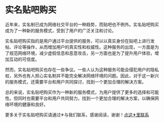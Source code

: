 # 实名贴吧购买

近年来，实名制已成为网络社交平台的一种趋势，而贴吧也不例外。实名贴吧购买成为了一种新的服务模式，受到了用户的广泛关注和讨论。

实名贴吧购买指的是用户通过平台提供的服务，可以以真实身份在贴吧上进行发帖、评论等操作，从而增加用户的真实性和权威性。这种服务的出现，一方面是为了规范网络环境，减少虚假信息和恶意攻击，另一方面也是为了提升用户体验，增加互动的可信度。

然而，实名贴吧购买也存在一些争议。一些人认为这种服务可能会侵犯用户的隐私权，另外也有人担心实名制并不能完全解决网络环境的问题。因此，对于这一新兴的服务模式，还需要平台和用户共同探讨，找到一个更加合理的解决方案。

总的来说，实名贴吧购买作为一种新的服务模式，为用户提供了更多的选择和可能性。但同时也需要平台和用户共同努力，找到一个更加合理的解决方案，以确保网络环境的健康和良好。

更多关于实名贴吧购买请通过✈与我们联系，感谢阅读，谢谢！[点这✈里联系](https://ss.k02.cc)